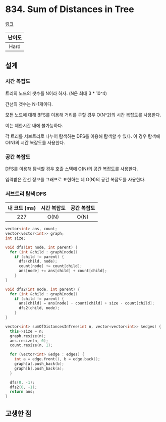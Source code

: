 # 834. Sum of Distances in Tree

[링크](https://leetcode.com/problems/sum-of-distances-in-tree/description/)

| 난이도 |
| :----: |
|  Hard  |

## 설계

### 시간 복잡도

트리의 노드의 갯수를 N이라 하자. (N은 최대 3 \* 10^4)

간선의 갯수는 N-1개이다.

모든 노드에 대해 BFS를 이용해 거리를 구할 경우 O(N^2)의 시간 복잡도를 사용한다.

이는 제한시간 내에 불가능하다.

각 트리를 서브트리로 나누어 탐색하는 DFS를 이용해 탐색할 수 있다. 이 경우 탐색에 O(N)의 시간 복잡도를 사용한다.

### 공간 복잡도

DFS를 이용해 탐색할 경우 호출 스택에 O(N)의 공간 복잡도를 사용한다.

입력받은 간선 정보를 그래프로 표현하는 데 O(N)의 공간 복잡도를 사용한다.

### 서브트리 탐색 DFS

| 내 코드 (ms) | 시간 복잡도 | 공간 복잡도 |
| :----------: | :---------: | :---------: |
|     227      |    O(N)     |    O(N)     |

```cpp
vector<int> ans, count;
vector<vector<int>> graph;
int size;

void dfs(int node, int parent) {
  for (int &child : graph[node])
    if (child != parent) {
      dfs(child, node);
      count[node] += count[child];
      ans[node] += ans[child] + count[child];
    }
}

void dfs2(int node, int parent) {
  for (int &child : graph[node])
    if (child != parent) {
      ans[child] = ans[node] - count[child] + size - count[child];
      dfs2(child, node);
    }
}

vector<int> sumOfDistancesInTree(int n, vector<vector<int>> &edges) {
  this->size = n;
  graph.resize(n);
  ans.resize(n, 0);
  count.resize(n, 1);

  for (vector<int> &edge : edges) {
    int a = edge.front(), b = edge.back();
    graph[a].push_back(b);
    graph[b].push_back(a);
  }

  dfs(0, -1);
  dfs2(0, -1);
  return ans;
}
```

## 고생한 점
